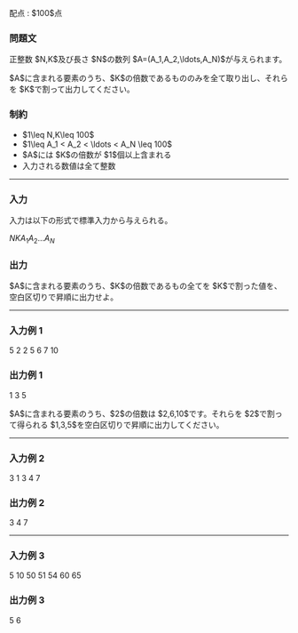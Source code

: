 
<div>

<span>

<span>

<p>
配点 : $100$点
</p>

<div>

<section>

### **問題文**

<p>
正整数 $N,K$及び長さ $N$の数列 $A=(A_1,A_2,\ldots,A_N)$が与えられます。
</p>

<p>
$A$に含まれる要素のうち、$K$の倍数であるもののみを全て取り出し、それらを $K$で割って出力してください。
</p>

</section>

</div>

<div>

<section>

### **制約**

<ul>

<li>
$1\leq N,K\leq 100$
</li>

<li>
$1\leq A_1 < A_2 < \ldots < A_N \leq 100$
</li>

<li>
$A$には $K$の倍数が $1$個以上含まれる
</li>

<li>
入力される数値は全て整数
</li>

</ul>

</section>

</div>

---

<div>

<div>

<section>

### **入力**

<p>
入力は以下の形式で標準入力から与えられる。
</p>

<div>

$N$$K$$A_1$$A_2$$\ldots$$A_N$
</div>

</section>

</div>

<div>

<section>

### **出力**

<p>
$A$に含まれる要素のうち、$K$の倍数であるもの全てを $K$で割った値を、空白区切りで昇順に出力せよ。
</p>

</section>

</div>

</div>

---

<div>

<section>

### **入力例 1**

<div>

5 2
2 5 6 7 10

</div>

</section>

</div>

<div>

<section>

### **出力例 1**

<div>

1 3 5

</div>

<p>
$A$に含まれる要素のうち、$2$の倍数は $2,6,10$です。それらを $2$で割って得られる $1,3,5$を空白区切りで昇順に出力してください。
</p>

</section>

</div>

---

<div>

<section>

### **入力例 2**

<div>

3 1
3 4 7

</div>

</section>

</div>

<div>

<section>

### **出力例 2**

<div>

3 4 7

</div>

</section>

</div>

---

<div>

<section>

### **入力例 3**

<div>

5 10
50 51 54 60 65

</div>

</section>

</div>

<div>

<section>

### **出力例 3**

<div>

5 6

</div>

</section>

</div>

</span>

</span>

</div>
